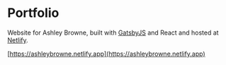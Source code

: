 # Portfolio
Website for Ashley Browne, built with [GatsbyJS](https://www.gatsbyjs.org) and React and hosted at [Netlify](https://www.netlify.com).

[https://ashleybrowne.netlify.app](https://ashleybrowne.netlify.app)
